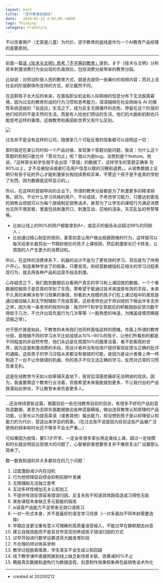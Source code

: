 ```yaml
---
layout: post
title:  "坚守教育的底线"
date:   2020-02-12 4:00:00 +0800
tags: Thinking
category: FreeStyle
---
```



不以伤害用户（尤其是儿童）为代价，坚守教育的底线是作为一个AI教育产品经理的首要原则。

---

前面一篇[读《技术与文明》思考「不平等的教育」](http://www.ramywu.com/freestyle/2020/02/10/Reading-Edu-Technics-and-Civilization/)提到，关于《技术与文明》分析资本刺激消费行为会出现的负面效应，包括消费分层带来的教育分层。


比如说：对劳动阶层人民的教育方式，就是去提供一些廉价的视频内容；而对上流社会的阶层群体所支持的方式，却又截然不同。

在这群孩子长大后的未来，在面临职业机会和人际网络的信息分布下无法脱离窘境，因为过去的教育形成的行为习惯和思考能力，深深捆绑在社会网络与 AI 的推荐系统造就的「自适应」生活之下，成为反复无限循环的态势。停留在这个阶层的他们经历的不是天然的生活，而是有人给他们预设的生活，他们的大脑和机制也只能思考这样的事情，这做教育和美丽新世界又有什么区别。

![](https://img.ramywu.com/imgs/2020/02/6c71da182d2adf5d.png)

过去并不是没有这样的公司，随便拿几个可耻反胃的现象都可以说明这一切：

那时我还在某公司时和一个产品对接，发现某个答题功能问题，我说：为什么这个答题的机制只能允许「答对为止」呢？我以为是bug，没想到是个feature。他说，「这样家长和学生就不会出现『答错』的数据了，这样学生的答题正确率 在90%以上，才不会被投诉或者打击用户信息以致的沉睡和退费。。从销售数据上证明只有孩子玩的开心才能刺激家长掏钱续费和买单，不管这个孩子是不是真的学到了东西，因为数据是这样显示的。」

所以，在这样的营销导向的企业下，所谓的教育分层都是为了刺激更多的精准销售。因为，不论什么学习风格的用户，不论成绩，不考虑学习能力，只要达到更高的销售业绩就可以为每个层级制定销售话术，甚至为了让学生的课程行为满足消费也无所不用其极，里面包括刺激开口，刺激互动，花哨的渲染，天花乱坠的夸赞等等。

- 比如让线上的90%的用户都能拿到A+，或显示的报告永远超过99%的同龄人；
- 比如通过精心制定的规则，甚至刻意让用户做出规避困难的行为，这样就可以每天给家长裁剪出一节精妙绝伦的孩子上课视频，然后刺激家长打卡转发，让周围的人产生更大的消费动机。


所以，在这样的消费体系下，机器的设计不是为了更有效的学习，背后是为了哄用户开心，制造某种学会了的假象。只要发现，和经营数据指标正相关的学习过程表现行为，就去用各种产品和运营手段去刺激。

心存疑虑之下，我们跑到数据后台看用户真实的学习和上课回放的数据，一个个看数据挖掘孩子是否真的学到了东西，寄希望于能通过技术来提炼有效的手段，未来不久真的来解决有学习效果的事情，却看到大规模的孩子们在上课过程中的表现是通过被动输入和无节制辅助下完成答案，这些老师也迫于师训规则下做出许多无奈之举，因为有一条老师的规则叫做：每页PPT和学生答题后的积极鼓励反馈次数不得低于几次，不允许出现负面行为几次等等（一股熟悉的味道，为掩盖疫情而瞒报谎报之举）。

对于医疗甚是如此，于教育的未来我们也同样面临这样的困难。市面上所谓的教育分层，是根据不同的学习水平比如成绩从10%~90%的孩子，让他们所看到的都是不同程度的非自然夸赞，他们永远是在周围10%的圈里活着，看不到客观的世界，因为这是刺激消费的手段。而设计者并没有给用户提供客观反馈与正确的批评的通路。这些孩子的学习过程从来都没有做错的可能，是因为是设计者像上帝一样制造了一台不让你做错的机器，你的孩子不仅无法正确的学习，反而对日常的习惯百害无利。


这是在线教育今天如火如荼铺天盖地下，我背后深感悲痛却无法明说的现状。因为，我虽要靠这个教育行业活着，但我希望未来我能做到更多，不让我付出的产品跌落如此惨状，不让教育未来伤害更多人。

---

...还会继续更新这篇，揭露目前一些在线教育目前的现状，有很多不好的产品刻意伪造数据，甚至为去除负面数据做出各种谎报瞒报，做出违背教育认知原理的产品功能，让家长以为提高英语（或者其他）输出能力，却没想到孩子是以却降低认知能力的为代价，营造出来学会的假象。（在过去我不说是因为目前这些产品被广泛使用的频率和时长还不够多不会太严重。。）

可如果因为疫情，要5.1才开学。一定会有很多家长用这类线上课，超过一定规模和时长就会明显出现很大的问题了，心智被损害想要恢复并不像恢复出厂设置那么简单了。

数一数我知道的并大多都存在的几个问题：


1. 过度激励减少内在动机
2. 行为他控降低自控会抑制前额叶发展
3. 无限辅助无法独立思考
4. 互动多样性增加无关认知加工
5. 不提供有效反馈容易错误归因，反复失败不知道具体路径造成习得性无助
6. 某些课程本身缺乏多元智能的锻炼
7. ai语音产品能力不足带来无效口语练习
8. 一对一形式本身，并不是最好的语言学习场景（一对多面向不同年龄需要选择）
9. 早期应该更注重有意义可理解的高质量语音输入，不能过早在静默期去纠音
10. 建立自我效能而不是盲目夸奖否则养成孩子错误归因的方式
11. 过早开始进行数学运算违背大脑发育阶段
12. 不合理的师训体系举例
13. 教学过程脱离情景，学生真实不会生成认知回路
14. 线下教学课件直接照搬到线上缺乏新场景关联，效果减80%不止
15. 瞒报真实数据和虚构行为数据造假，刻意制作效果假象再包装销售话术外化

---

- created at 20200212
